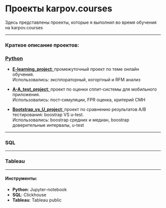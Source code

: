 # Проекты karpov.courses
Здесь представлены проекты, которые я выполнил во время обучения на karpov.courses

--- 

### Краткое описание проектов:

### <a href="https://github.com/vladank99/Karpov.courses_projects/tree/main/Python"> Python </a>

- <a href="https://github.com/vladank99/Karpov.courses_projects/tree/main/E-learning_project"> **E-learning_project**: </a>промежуточный проект по теме онлайн обучения.   
      Использовались: эксплораторный, когортный и RFM анализ
      
      
- <a href="https://github.com/vladank99/Karpov.courses_projects/tree/main/A-A_test_project"> **A-A_test_project**: </a>проект по оценки сплит-системы для мобильного приложения.  
      Использовались: пост-симуляции, FPR оценка, критерий CMH
      
- <a href="https://github.com/vladank99/Karpov.courses_projects/tree/main/Python/Bootstrap_vs_U_project"> **Bootstrap_vs_U_project**: </a>проект по сравнению результатов А/B тестирования: boostrap VS u-test.  
      Использовались: boostrap средних и медиан, boostrap доверительные интервалы, u-test
      
---

### SQL




---

### Tableau


---


#### Инструменты:

- **Python**: Jupyter-notebook 
- **SQL**: Clickhouse
- **Tableau**: Tableau public

